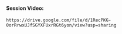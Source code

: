 #### Session Video:
    https://drive.google.com/file/d/1RecPKG-0orRrwxUJfSGYXFUxrRGt6yon/view?usp=sharing

    

